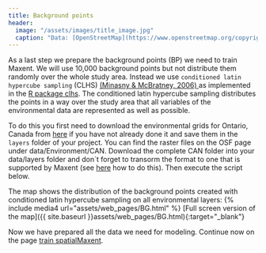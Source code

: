 ```yaml
---
title: Background points
header:
  image: "/assets/images/title_image.jpg"
  caption: "Data: [OpenStreetMap](https://www.openstreetmap.org/copyright) & [Elith et al. 2020](https://doi.org/10.17161/bi.v15i2.13384)"
---
```


As a last step we prepare the background points (BP) we need to train Maxent. We will use 10,000 background points but not distribute them randomly over the whole study area. Instead we use `conditioned latin hypercube sampling` (CLHS) [(Minasny & McBratney, 2006) ]( 10.1016/j.cageo.2005.12.009) as implemented in the [R package clhs]( https://cran.r-project.org/web/packages/clhs/index.html).  The conditioned latin hypercube sampling distributes the points in a way over the study area that all variables of the environmental data are represented as well as possible.

To do this you first need to download the environmental grids for Ontario, Canada from [here]( https://osf.io/kwc4v/files/osfstorage) if you have not already done it and save them in the `layers` folder of your project. You can find the raster files on the OSF page under data/Environment/CAN. Download the complete CAN folder into your data/layers folder and don´t forget to transorm the format to one that is supported by Maxent (see [here](../060_preprocessing/#download-environmental-layers) how to do this). Then execute the script below.

<script src="https://gist.github.com/Baldl/863fe4abdb6a5afb868d604b2c787636.js"></script>


The map shows the distribution of the background points created with conditioned latin hypercube sampling on all environmental layers:
{% include media4 url="assets/web_pages/BG.html" %} [Full screen version of the map]({{ site.baseurl }}assets/web_pages/BG.html){:target="_blank"}

Now we have prepared all the data we need for modeling. Continue now on the page [train spatialMaxent](../110_train_maxent).
